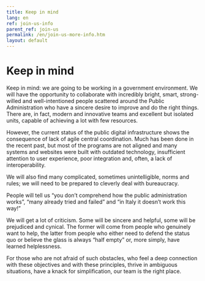 ```yaml
---
title: Keep in mind
lang: en
ref: join-us-info
parent_ref: join-us
permalink: /en/join-us-more-info.htm
layout: default
---
```


# Keep in mind
Keep in mind: we are going to be working in a government environment. We will have the opportunity to collaborate with incredibly bright, smart, strong-willed and well-intentioned people scattered around the Public Administration who have a sincere desire to improve and do the right things. There are, in fact, modern and innovative teams and excellent but isolated units, capable of achieving a lot with few resources.

However, the current status of the public digital infrastructure shows the consequence of lack of agile central coordination. Much has been done in the recent past, but most of the programs are not aligned and many systems and websites were built with outdated technology, insufficient attention to user experience, poor integration and, often, a lack of interoperability.  

We will also find many complicated, sometimes unintelligible, norms and rules; we  will need to be prepared to cleverly deal with bureaucracy.

People will tell us “you don’t comprehend how the public administration works”, “many already tried and failed” and “in Italy it doesn’t work this way!”

We will get a lot of criticism.  Some will be sincere and helpful, some will be prejudiced and cynical. The former will come from people who genuinely want to help, the latter from people who either need to defend the status quo or believe the glass is always “half empty” or, more simply, have learned helplessness.  

For those who are not afraid of such obstacles, who feel a deep connection with these objectives and with these principles, thrive in ambiguous situations, have a knack for simplification, our team is the right place.
